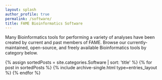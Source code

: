 ```yaml
---
layout: splash
author_profile: true
permalink: /software/
title: FAME Bioinformatics Software
---
```


Many Bioinformatics tools for performing a variety of analyses have been created by current and past members of FAME.
Browse our currently-maintained, open-source, and freely available Bioinformatics tools by category below.

{% assign sortedPosts = site.categories.Software | sort: 'title' %}
{% for post in sortedPosts %}
  {% include archive-single.html type=entries_layout %}
{% endfor %}





